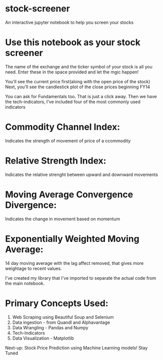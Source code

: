 # stock-screener
An interactive jupyter notebook to help you screen your stocks

# Use this notebook as your stock screener
The name of the exchange and the ticker symbol of your stock is all you need. 
Enter these in the space provided and let the mgic happen!

You'll see the current price first(along with the open price of the stock)
Next, you'll see the candlestick plot of the close prices beginning FY14

You can ask for Fundamentals too. That is just a click away.
Then we have the tech-indicators, I've included four of the most commonly used indicators
# Commodity Channel Index: 
Indicates the strength of movement of price of a ccommodity
# Relative Strength Index: 
Indicates the relative strenght between upward and downward movements
# Moving Average Convergence Divergence: 
Indicates the change in movement based on momentum
# Exponentially Weighted Moving Average: 
14 day moving average with the lag affect removed, that gives more weightage to recent values.

I've created my library that I've imported to separate the actual code from the main notebook.
# Primary Concepts Used:
1. Web Scraping using Beautiful Soup and Selenium
2. Data ingestion - from Quandl and Alphavantage
3. Data Wrangling - Pandas and Numpy
4. Tech-Indicators
5. Data Visualization - Matplotlib 

Next-up: Stock Price Prediction using Machine Learning models! Stay Tuned

